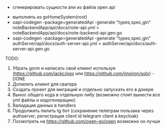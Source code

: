 * сгенерировать сущности апи из файла open api
 - выполнять из goHomeSystem(root)
 - oapi-codegen -package=generatedApi -generate "types,spec,gin" noteBackendApp/api/docs/note-api.yml > noteBackendApp/api/docs/note-backend-api.gen.go
 - oapi-codegen -package=generatedApi -generate "types,spec,gin" authServer/api/docs/auth-server-api.yml > authServer/api/docs/auth-server-api.gen.go

TODO:
1) Убрать gorm и написать свой клиент используя (https://github.com/jackc/pgx или https://github.com/jmoiron/sqlx) - DONE
2) Допилить клиент для свагера
3) Создать проект для миграций и отдельно запускать его в докере
4) Вынос общего кода в отдельную либу (возможно стоит вынести все yml файлы и кодогенерацию)
5) Валидация данных в handlers
6) Продолжить пилить tg бот (сохранение телеграм пользака через authserver, регистрация client id telegram client в keycloak)
7) Посмотреть на https://github.com/ogen-go/ogen возможно он лучше